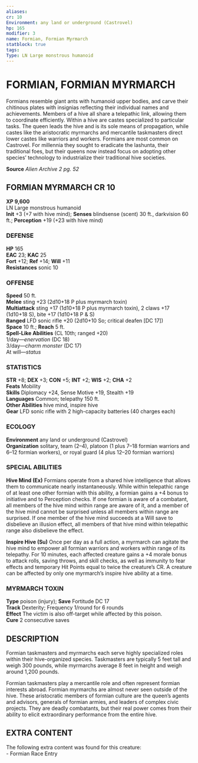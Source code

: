 ```yaml
---
aliases: 
cr: 10
Environment: any land or underground (Castrovel)  
hp: 165
modifier: 3
name: Formian, Formian Myrmarch
statblock: true
tags: 
Type: LN Large monstrous humanoid  
---
```

# FORMIAN, FORMIAN MYRMARCH
Formians resemble giant ants with humanoid upper bodies, and carve their chitinous plates with insignias reflecting their individual names and achievements. Members of a hive all share a telepathic link, allowing them to coordinate efficiently. Within a hive are castes specialized to particular tasks. The queen leads the hive and is its sole means of propagation, while castes like the aristocratic myrmarchs and mercantile taskmasters direct lower castes like warriors and workers. Formians are most common on Castrovel. For millennia they sought to eradicate the lashunta, their traditional foes, but their queens now instead focus on adopting other species’ technology to industrialize their traditional hive societies.


**Source** _Alien Archive 2 pg. 52_

## FORMIAN MYRMARCH CR 10

**XP 9,600**  
LN Large monstrous humanoid  
**Init** +3 (+7 with hive mind); **Senses** blindsense (scent) 30 ft., darkvision 60 ft.; **Perception** +19 (+23 with hive mind)  

### DEFENSE

**HP** 165  
**EAC** 23; **KAC** 25  
**Fort** +12; **Ref** +14; **Will** +11  
**Resistances** sonic 10  

### OFFENSE

**Speed** 50 ft.  
**Melee** sting +23 (2d10+18 P plus myrmarch toxin)  
**Multiattack** sting +17 (1d10+18 P plus myrmarch toxin), 2 claws +17 (1d10+18 S), bite +17 (1d10+18 P & S)  
**Ranged** LFD sonic rifle +20 (2d10+10 So; critical deafen \[DC 17\])  
**Space** 10 ft.; **Reach** 5 ft.  
**Spell-Like Abilities** (CL 10th; ranged +20)  
1/day—_enervation_ (DC 18)  
3/day—_charm monster_ (DC 17)  
At will—_status_

### STATISTICS

**STR** +8; **DEX** +3; **CON** +5; **INT** +2; **WIS** +2; **CHA** +2  
**Feats** Mobility  
**Skills** Diplomacy +24, Sense Motive +19, Stealth +19  
**Languages** Common; telepathy 150 ft.  
**Other Abilities** hive mind, inspire hive  
**Gear** LFD sonic rifle with 2 high-capacity batteries (40 charges each)

### ECOLOGY

**Environment** any land or underground (Castrovel)  
**Organization** solitary, team (2–4), platoon (1 plus 7–18 formian warriors and 6–12 formian workers), or royal guard (4 plus 12–20 formian warriors)

### SPECIAL ABILITIES

**Hive Mind (Ex)** Formians operate from a shared hive intelligence that allows them to communicate nearly instantaneously. While within telepathic range of at least one other formian with this ability, a formian gains a +4 bonus to initiative and to Perception checks. If one formian is aware of a combatant, all members of the hive mind within range are aware of it, and a member of the hive mind cannot be surprised unless all members within range are surprised. If one member of the hive mind succeeds at a Will save to disbelieve an illusion effect, all members of that hive mind within telepathic range also disbelieve the effect.

**Inspire Hive (Su)** Once per day as a full action, a myrmarch can agitate the hive mind to empower all formian warriors and workers within range of its telepathy. For 10 minutes, each affected creature gains a +4 morale bonus to attack rolls, saving throws, and skill checks, as well as immunity to fear effects and temporary Hit Points equal to twice the creature’s CR. A creature can be affected by only one myrmarch’s inspire hive ability at a time.

### MYRMARCH TOXIN

**Type** poison (injury); **Save** Fortitude DC 17  
**Track** Dexterity; Frequency 1/round for 6 rounds  
**Effect** The victim is also off-target while affected by this poison.  
**Cure** 2 consecutive saves

## DESCRIPTION

Formian taskmasters and myrmarchs each serve highly specialized roles within their hive-organized species. Taskmasters are typically 5 feet tall and weigh 300 pounds, while myrmarchs average 8 feet in height and weigh around 1,200 pounds.

Formian taskmasters play a mercantile role and often represent formian interests abroad. Formian myrmarchs are almost never seen outside of the hive. These aristocratic members of formian culture are the queen’s agents and advisors, generals of formian armies, and leaders of complex civic projects. They are deadly combatants, but their real power comes from their ability to elicit extraordinary performance from the entire hive.

## EXTRA CONTENT

The following extra content was found for this creature:  
\- Formian Race Entry
